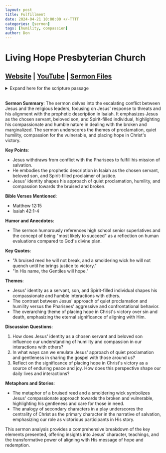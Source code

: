 ```yaml
---
layout: post
title: Fulfillment
date: 2024-04-21 10:00:00 +/-TTTT
categories: [sermon]
tags: [humility, compassion]
author: Don
---
```

# Living Hope Presbyterian Church 

## [Website](https://www.livinghopepresbyterian.org/) | [YouTube](https://www.youtube.com/@LivingHopePresbyterianChurch) | [Sermon Files](https://github.com/jobian-ai/LHP-Sermons/tree/f541cdd7fade61b0d743fa669909c2fa05a46ba1/sermons/24-04-28)

<details closed>
  <summary>Expand here for the scripture passage</summary>
<br/><br/><b>Matthew 12</b>
<br/><br/><i> 
Matthew 12: 
15 Jesus, aware of this, withdrew from there. And many followed him, and he healed them all 16 and ordered them not to make him known. 17 This was to fulfill what was spoken by the prophet Isaiah:<br/><br/>
18 “Behold, my servant whom I have chosen, my beloved with whom my soul is well pleased.
 I will put my Spirit upon him,
	and he will proclaim justice to the Gentiles.
<br/><br/>19 He will not quarrel or cry aloud, nor will anyone hear his voice in the streets;<br/><br/>
20 a bruised reed he will not break, and a smoldering wick he will not quench, until he brings justice to victory;<br/><br/>
21 	and in his name the Gentiles will hope.”
<br/><br/></i>
ESV: The Holy Bible, English Standard Version ©2011 Crossway Bibles, a division of Good News Publishers.  All rights reserved.
<br/><br/>
</details>
<br/>

**Sermon Summary**:
The sermon delves into the escalating conflict between Jesus and the religious leaders, focusing on Jesus' response to threats and his alignment with the prophetic description in Isaiah. It emphasizes Jesus as the chosen servant, beloved son, and Spirit-filled individual, highlighting his compassionate and humble nature in dealing with the broken and marginalized. The sermon underscores the themes of proclamation, quiet humility, compassion for the vulnerable, and placing hope in Christ's victory.

**Key Points**:
- Jesus withdraws from conflict with the Pharisees to fulfill his mission of salvation.
- He embodies the prophetic description in Isaiah as the chosen servant, beloved son, and Spirit-filled proclaimer of justice.
- Jesus' identity shapes his approach of quiet proclamation, humility, and compassion towards the bruised and broken.

**Bible Verses Mentioned**:
- Matthew 12:15
- Isaiah 42:1-4

**Humor and Anecdotes**:
- The sermon humorously references high school senior superlatives and the concept of being "most likely to succeed" as a reflection on human evaluations compared to God's divine plan.

**Key Quotes**:
- "A bruised reed he will not break, and a smoldering wick he will not quench until he brings justice to victory."
- "In His name, the Gentiles will hope."

**Themes**:
- Jesus' identity as a servant, son, and Spirit-filled individual shapes his compassionate and humble interactions with others.
- The contrast between Jesus' approach of quiet proclamation and humility versus the Pharisees' aggressive and confrontational behavior.
- The overarching theme of placing hope in Christ's victory over sin and death, emphasizing the eternal significance of aligning with Him.

**Discussion Questions**:
1. How does Jesus' identity as a chosen servant and beloved son influence our understanding of humility and compassion in our interactions with others?
2. In what ways can we emulate Jesus' approach of quiet proclamation and gentleness in sharing the gospel with those around us?
3. Reflect on the significance of placing hope in Christ's victory as a source of enduring peace and joy. How does this perspective shape our daily lives and interactions?

**Metaphors and Stories**:
- The metaphor of a bruised reed and a smoldering wick symbolizes Jesus' compassionate approach towards the broken and vulnerable, highlighting his gentleness and care for those in need.
- The analogy of secondary characters in a play underscores the centrality of Christ as the primary character in the narrative of salvation, emphasizing our role as victorious participants in His story.

This sermon analysis provides a comprehensive breakdown of the key elements presented, offering insights into Jesus' character, teachings, and the transformative power of aligning with His message of hope and redemption.
